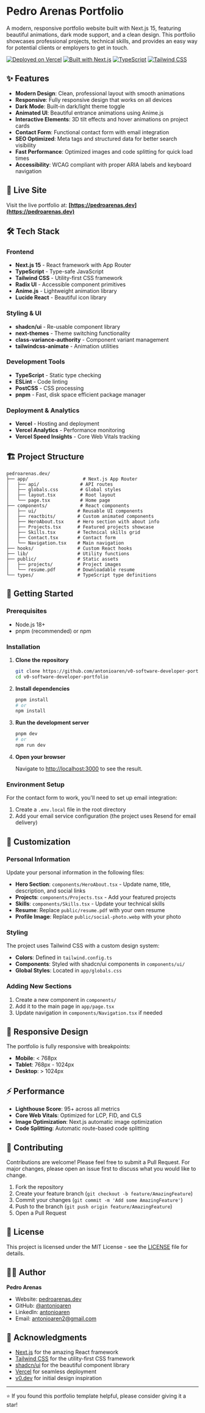 # Pedro Arenas Portfolio

A modern, responsive portfolio website built with Next.js 15, featuring beautiful animations, dark mode support, and a clean design. This portfolio showcases professional projects, technical skills, and provides an easy way for potential clients or employers to get in touch.

[![Deployed on Vercel](https://img.shields.io/badge/Deployed%20on-Vercel-black?style=for-the-badge&logo=vercel)](https://vercel.com/antonioaren-projects/v0-software-developer-portfolio)
[![Built with Next.js](https://img.shields.io/badge/Built%20with-Next.js-black?style=for-the-badge&logo=next.js)](https://nextjs.org/)
[![TypeScript](https://img.shields.io/badge/TypeScript-007ACC?style=for-the-badge&logo=typescript&logoColor=white)](https://www.typescriptlang.org/)
[![Tailwind CSS](https://img.shields.io/badge/Tailwind_CSS-38B2AC?style=for-the-badge&logo=tailwind-css&logoColor=white)](https://tailwindcss.com/)

## ✨ Features

- **Modern Design**: Clean, professional layout with smooth animations
- **Responsive**: Fully responsive design that works on all devices
- **Dark Mode**: Built-in dark/light theme toggle
- **Animated UI**: Beautiful entrance animations using Anime.js
- **Interactive Elements**: 3D tilt effects and hover animations on project cards
- **Contact Form**: Functional contact form with email integration
- **SEO Optimized**: Meta tags and structured data for better search visibility
- **Fast Performance**: Optimized images and code splitting for quick load times
- **Accessibility**: WCAG compliant with proper ARIA labels and keyboard navigation

## 🚀 Live Site

Visit the live portfolio at: **[https://pedroarenas.dev](https://pedroarenas.dev)**

## 🛠️ Tech Stack

### Frontend
- **Next.js 15** - React framework with App Router
- **TypeScript** - Type-safe JavaScript
- **Tailwind CSS** - Utility-first CSS framework
- **Radix UI** - Accessible component primitives
- **Anime.js** - Lightweight animation library
- **Lucide React** - Beautiful icon library

### Styling & UI
- **shadcn/ui** - Re-usable component library
- **next-themes** - Theme switching functionality
- **class-variance-authority** - Component variant management
- **tailwindcss-animate** - Animation utilities

### Development Tools
- **TypeScript** - Static type checking
- **ESLint** - Code linting
- **PostCSS** - CSS processing
- **pnpm** - Fast, disk space efficient package manager

### Deployment & Analytics
- **Vercel** - Hosting and deployment
- **Vercel Analytics** - Performance monitoring
- **Vercel Speed Insights** - Core Web Vitals tracking

## 🏗️ Project Structure

```
pedroarenas.dev/
├── app/                    # Next.js App Router
│   ├── api/               # API routes
│   ├── globals.css        # Global styles
│   ├── layout.tsx         # Root layout
│   └── page.tsx           # Home page
├── components/            # React components
│   ├── ui/               # Reusable UI components
│   ├── reactbits/        # Custom animated components
│   ├── HeroAbout.tsx     # Hero section with about info
│   ├── Projects.tsx      # Featured projects showcase
│   ├── Skills.tsx        # Technical skills grid
│   ├── Contact.tsx       # Contact form
│   └── Navigation.tsx    # Main navigation
├── hooks/                # Custom React hooks
├── lib/                  # Utility functions
├── public/               # Static assets
│   ├── projects/         # Project images
│   └── resume.pdf        # Downloadable resume
└── types/                # TypeScript type definitions
```

## 🚀 Getting Started

### Prerequisites

- Node.js 18+ 
- pnpm (recommended) or npm

### Installation

1. **Clone the repository**
   ```bash
   git clone https://github.com/antonioaren/v0-software-developer-portfolio.git
   cd v0-software-developer-portfolio
   ```

2. **Install dependencies**
   ```bash
   pnpm install
   # or
   npm install
   ```

3. **Run the development server**
   ```bash
   pnpm dev
   # or
   npm run dev
   ```

4. **Open your browser**
   
   Navigate to [http://localhost:3000](http://localhost:3000) to see the result.

### Environment Setup

For the contact form to work, you'll need to set up email integration:

1. Create a `.env.local` file in the root directory
2. Add your email service configuration (the project uses Resend for email delivery)

## 🎨 Customization

### Personal Information

Update your personal information in the following files:

- **Hero Section**: `components/HeroAbout.tsx` - Update name, title, description, and social links
- **Projects**: `components/Projects.tsx` - Add your featured projects
- **Skills**: `components/Skills.tsx` - Update your technical skills
- **Resume**: Replace `public/resume.pdf` with your own resume
- **Profile Image**: Replace `public/social-photo.webp` with your photo

### Styling

The project uses Tailwind CSS with a custom design system:

- **Colors**: Defined in `tailwind.config.ts`
- **Components**: Styled with shadcn/ui components in `components/ui/`
- **Global Styles**: Located in `app/globals.css`

### Adding New Sections

1. Create a new component in `components/`
2. Add it to the main page in `app/page.tsx`
3. Update navigation in `components/Navigation.tsx` if needed

## 📱 Responsive Design

The portfolio is fully responsive with breakpoints:
- **Mobile**: < 768px
- **Tablet**: 768px - 1024px
- **Desktop**: > 1024px

## ⚡ Performance

- **Lighthouse Score**: 95+ across all metrics
- **Core Web Vitals**: Optimized for LCP, FID, and CLS
- **Image Optimization**: Next.js automatic image optimization
- **Code Splitting**: Automatic route-based code splitting

## 🤝 Contributing

Contributions are welcome! Please feel free to submit a Pull Request. For major changes, please open an issue first to discuss what you would like to change.

1. Fork the repository
2. Create your feature branch (`git checkout -b feature/AmazingFeature`)
3. Commit your changes (`git commit -m 'Add some AmazingFeature'`)
4. Push to the branch (`git push origin feature/AmazingFeature`)
5. Open a Pull Request

## 📄 License

This project is licensed under the MIT License - see the [LICENSE](LICENSE) file for details.

## 👨‍💻 Author

**Pedro Arenas**
- Website: [pedroarenas.dev](https://pedroarenas.dev)
- GitHub: [@antonioaren](https://github.com/antonioaren)
- LinkedIn: [antonioaren](https://linkedin.com/in/antonioaren)
- Email: antonioaren2@gmail.com

## 🙏 Acknowledgments

- [Next.js](https://nextjs.org/) for the amazing React framework
- [Tailwind CSS](https://tailwindcss.com/) for the utility-first CSS framework
- [shadcn/ui](https://ui.shadcn.com/) for the beautiful component library
- [Vercel](https://vercel.com/) for seamless deployment
- [v0.dev](https://v0.dev/) for initial design inspiration

---

⭐ If you found this portfolio template helpful, please consider giving it a star!